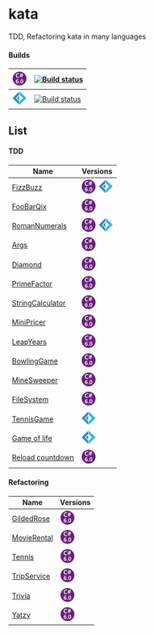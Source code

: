 # kata
TDD, Refactoring kata in many languages

#### Builds


| ![](cs6.png) | [![Build status](https://ci.appveyor.com/api/projects/status/owl5fe1pfagu1rf5?svg=true)](https://ci.appveyor.com/project/evilz/kata)|
|-----|-----|
| ![](fsharp.png) |  [![Build status](https://ci.appveyor.com/api/projects/status/ev8vap58rhe636ig?svg=true)](https://ci.appveyor.com/project/evilz/kata-vgf59) |

## List

#### TDD

| Name | Versions |
|--------|--------|
| [FizzBuzz](https://github.com/evilz/kata/tree/master/Src/TDD-Kata/FizzBuzz) | ![](cs6.png)  ![](fsharp.png)     |
| [FooBarQix](https://github.com/evilz/kata/tree/master/Src/TDD-Kata/FooBarQix) | ![](cs6.png) |
| [RomanNumerals](https://github.com/evilz/kata/tree/master/Src/TDD-Kata/RomanNumerals) | ![](cs6.png)  ![](fsharp.png) |
| [Args](https://github.com/evilz/kata/tree/master/Src/TDD-Kata/Args) | ![](cs6.png) |
| [Diamond](https://github.com/evilz/kata/tree/master/Src/TDD-Kata/Diamond) | ![](cs6.png) |
| [PrimeFactor](https://github.com/evilz/kata/tree/master/Src/TDD-Kata/PrimeFactor) | ![](cs6.png) |
| [StringCalculator](https://github.com/evilz/kata/tree/master/Src/TDD-Kata/StringCalculator) | ![](cs6.png) |
| [MiniPricer](https://github.com/evilz/kata/tree/master/Src/TDD-Kata/MiniPricer) | ![](cs6.png) |
| [LeapYears](https://github.com/evilz/kata/tree/master/Src/TDD-Kata/LeapYears) | ![](cs6.png) |
| [BowlingGame](https://github.com/evilz/kata/tree/master/Src/TDD-Kata/BowlingGame) | ![](cs6.png) |
| [MineSweeper](https://github.com/evilz/kata/tree/master/Src/TDD-Kata/Minesweeper) | ![](cs6.png) |
| [FileSystem](https://github.com/evilz/kata/tree/master/Src/TDD-Kata/FileSystem) | ![](cs6.png) |
| [TennisGame](https://github.com/evilz/kata/tree/master/Src/TDD-Kata/TennisGame) | ![](fsharp.png) |
| [Game of life](https://github.com/evilz/kata/tree/master/Src/TDD-Kata/GameOfLife/GameOfLife-csharp) | ![](fsharp.png) |
| [Reload countdown](https://github.com/evilz/kata/tree/master/Src/TDD-Kata/ReloadCountdown/ReloadCountdown-csharp) | ![](cs6.png) |


#### Refactoring

| Name | Versions |
|--------|--------|
| [GildedRose](https://github.com/evilz/kata/tree/master/Src/Refactoring-Kata/GildedRose) | ![](cs6.png)   |
| [MovieRental](https://github.com/evilz/kata/tree/master/Src/Refactoring-Kata/MovieRental) | ![](cs6.png)   |
| [Tennis](https://github.com/evilz/kata/tree/master/Src/Refactoring-Kata/Tennis) | ![](cs6.png)   |
| [TripService](https://github.com/evilz/kata/tree/master/Src/Refactoring-Kata/TripService) | ![](cs6.png)   |
| [Trivia](https://github.com/evilz/kata/tree/master/Src/Refactoring-Kata/Trivia) | ![](cs6.png)   |
| [Yatzy](https://github.com/evilz/kata/tree/master/Src/Refactoring-Kata/Yatzy) | ![](cs6.png)   |

